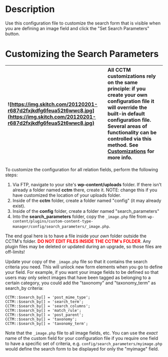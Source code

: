 

# Description #

Use this configuration file to customize the search form that is visible when you are defining an image field and click the "Set Search Parameters" button.

# Customizing the Search Parameters #

|![https://img.skitch.com/20120201-r687d2fxjkdfg6feua52t6wwc8.jpg](https://img.skitch.com/20120201-r687d2fxjkdfg6feua52t6wwc8.jpg)|All CCTM customizations rely on the same principle: if you create your own configuration file it will override the built-in default configuration file.  Several areas of functionality can be controlled via this method. See [Customizations](Customizations.md) for more info.|
|:--------------------------------------------------------------------------------------------------------------------------------|:--------------------------------------------------------------------------------------------------------------------------------------------------------------------------------------------------------------------------------------------------------------------------------|

To customize the configuration for all relation fields, perform the following steps:

  1. Via FTP, navigate to your site's **wp-content/uploads** folder.  If there isn't already a folder named **cctm** there, create it.  NOTE: change this if you have customized the location of your uploads folder.
  1. Inside of the **cctm** folder, create a folder named "config" (it may already exist).
  1. Inside of the **config** folder, create a folder named "search\_parameters"
  1. Into the **search\_parameters** folder, copy the `_image.php` file from `wp-content/plugins/custom-content-type-manager/config/search_parameters/_image.php`.


The end goal here is to have a file inside your _own_ folder outside the CCTM's folder.  <font color='red'><b>DO NOT EDIT FILES INSIDE THE CCTM's FOLDER</b></font>.  Any plugin files may be deleted or updated during an upgrade, so those files are off-limits!

Update your copy of the `_image.php` file so that it contains the search criteria you need.  This will unlock new form elements when you go to define your field.  For example, if you want your image fields to be defined so that users may only select images that have been tagged as belonging to a certain category, you could add the "taxonomy" and "taxonomy\_term" as search\_by criteria:

```
CCTM::$search_by[] = 'post_mime_type';
CCTM::$search_by[] = 'search_term';
CCTM::$search_by[] = 'search_columns';
CCTM::$search_by[] = 'match_rule';
CCTM::$search_by[] = 'post_parent';
CCTM::$search_by[] = 'taxonomy';
CCTM::$search_by[] = 'taxonomy_term';
```




Note that the `_image.php` file to all image fields, etc.  You can use the _exact_ name of the custom field for your configuration file if you require one field to have a specific set of criteria, e.g. `config/search_parameters/myimage.php` would define the search form to be displayed for only the "myimage" field.